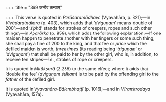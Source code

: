 +++
title = "369 कन्यैव कन्याम्"

+++
This verse is quoted in *Parāśaramādhava* (Vyavahāra, p. 321);—in
*Vivādaratnākara* (p. 403), which adds that ‘*dviguṇam*’ means ‘double
of 200’;—and ‘*śiphā*’ stands for ‘strokes of creepers, ropes and such
other things’;—in *Aparārka* (p. 859), which adds the following
explanation:—If one maiden happen to penetrate another with her fingers
or some such thing, she shall pay a fine of 200 to the king, and that
fee or *price* which the defiled maiden is worth, *three times* (its
reading being ‘*triguṇam*’ or ‘*dviguṇam*’) that shall be paid to her by
the other girl, who is, in addition, to receive ten stripes—*i.e*.,
strokes of rope or creepers.

It is quoted in *Mitākṣarā* (2.288) to the same effect; where it adds
that ‘double the fee’ (*dviguṇam śulkam*) is to be paid by the offending
girl to the *father* of the defiled girl.

It is quoted in *Vyavahāra-Bālambhaṭṭī* (p. 1016);—and in
*Vīramitrodaya* (Vyavahāra, 157a).
